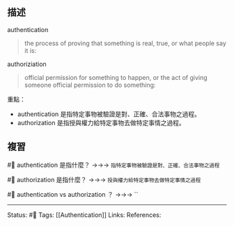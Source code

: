 ## 描述


authentication
> the process of proving that something is real, true, or what people say it is:


authoriziation
> official permission for something to happen, or the act of giving someone official permission to do something:


重點：
- authentication 是指特定事物被驗證是對、正確、合法事物之過程。
- authorization 是指授與權力給特定事物去做特定事情之過程。



## 複習
#🧠 authentication 是指什麼？ ->->-> `指特定事物被驗證是對、正確、合法事物之過程`

#🧠 authorization 是指什麼？ ->->-> `授與權力給特定事物去做特定事情之過程`

#🧠 authentication vs authorization ？ ->->-> ``
<!--SR:!2023-01-12,3,250-->



---
Status: #🌱 
Tags:
[[Authentication]]
Links:
References: